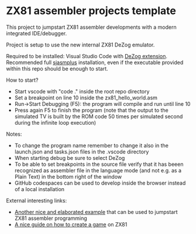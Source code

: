 # ZX81 assembler projects template

This project to jumpstart ZX81 assembler developments with a modern integrated IDE/debugger.

Project is setup to use the new internal ZX81 DeZog emulator.

Required to be installed: Visual Studio Code with [DeZog extension](https://github.com/maziac/DeZog). Recommended full [sjasmplus](https://github.com/z00m128/sjasmplus) installation, even if the executable provided within this repo should be enough to start.

How to start?
- Start vscode with "code ." inside the root repo directory
- Set a breakpoint on line 10 inside the zx81_hello_world.asm 
- Run->Start Debugging (F5): the program will compile and run until line 10
- Press again F5 to finish the program
  (note that the output to the simulated TV is built by the ROM code 50 times per simulated second during the infinite loop execution)

Notes:
- To change the program name remember to change it also in the launch.json and tasks.json files in the .vscode directory
- When starting debug be sure to select DeZog
- To be able to set breakpoints in the source file verify that it has beeen recognized as assembler file in the language mode (and not e.g. as a Plain Text) in the bottom right of the window
- GitHub codespaces can be used to develop inside the browser instead of a local installation

External interesting links:
- [Another nice and elaborated example](https://github.com/maziac/zx81-sample-program) that can be used to jumpstart ZX81 assembler programming
- [A nice guide on how to create a game](https://sinclairzxworld.com/viewtopic.php?t=4045) on ZX81

